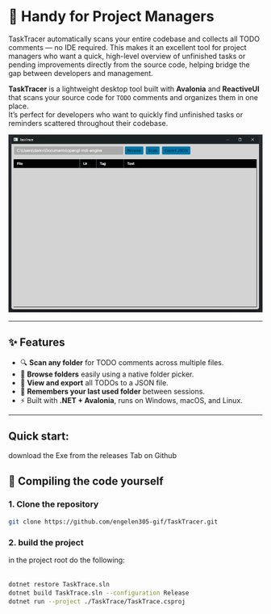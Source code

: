 # 🧭 Handy for Project Managers
TaskTracer automatically scans your entire codebase and collects all TODO comments — no IDE required. This makes it an excellent tool for project managers who want a quick, high-level overview of unfinished tasks or pending improvements directly from the source code, helping bridge the gap between developers and management.


**TaskTracer** is a lightweight desktop tool built with **Avalonia** and **ReactiveUI** that scans your source code for `TODO` comments and organizes them in one place.  
It’s perfect for developers who want to quickly find unfinished tasks or reminders scattered throughout their codebase.


![TaskTracer Screenshot](TaskTrace/images/program.png)

---

## ✨ Features

- 🔍 **Scan any folder** for TODO comments across multiple files.  
- 📂 **Browse folders** easily using a native folder picker.  
- 📝 **View and export** all TODOs to a JSON file.  
- 💾 **Remembers your last used folder** between sessions.  
- ⚡ Built with **.NET + Avalonia**, runs on Windows, macOS, and Linux.

---

## Quick start:
download the Exe from the releases Tab on Github

## 🚀 Compiling the code yourself

### 1. Clone the repository
```bash
git clone https://github.com/engelen305-gif/TaskTracer.git
```

### 2. build the project
in the project root do the following:
```bash

dotnet restore TaskTrace.sln
dotnet build TaskTrace.sln --configuration Release
dotnet run --project ./TaskTrace/TaskTrace.csproj
```



